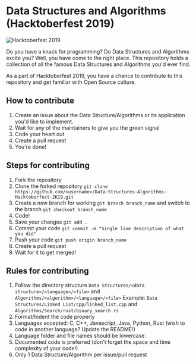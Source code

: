 # Data Structures and Algorithms (Hacktoberfest 2019)

![Hacktoberfest 2019](https://hacktoberfest.digitalocean.com/assets/HF19_social-744d976f227e4aff6866443abcede8c651b309ec9c7c9f7410f5944f8e1299b9.png)

Do you have a knack for programming? Do Data Structures and Algorithms excite you? Well, you have come to the right place. This repository holds a collection of all the famous Data Structures and Algorithms you'd ever find.

As a part of Hacktoberfest 2019, you have a chance to contribute to this repository and get familiar with Open Source culture.

## How to contribute
1. Create an issue about the Data Structure/Algorithms or its application you'd like to implement.
2. Wait for any of the maintainers to give you the green signal
3. Code your heart out
4. Create a pull request
5. You're done!

## Steps for contributing
1. Fork the repository
2. Clone the forked repository ```git clone https://github.com/<username>/Data-Structures-Algorithms-Hacktoberfest-2K19.git```
3. Create a new branch for working ```git branch branch_name``` and switch to the branch ```git checkout branch_name```
4. Code!
5. Save your changes ```git add .```
6. Commit your code ```git commit -m "Single line description of what you did"```
7. Push your code ```git push origin branch_name```
8. Create a pull request
9. Wait for it to get merged!

## Rules for contributing
1. Follow the directory structure 
```Data Structures/<data structure>/<language>/<file>``` and ```Algorithms/<algorithm>/<language>/<file>```
Example: ```Data Structures/Linked List/cpp/linked_list.cpp``` and ```Algorithms/Search/rust/binary_search.rs```
2. Format/Indent the code properly
3. Languages accepted: C, C++, Javascript, Java, Python, Rust (wish to code in another language? Update the README!)
4. Language folder and file names should be lowercase.
5. Documented code is preferred (don't forget the space and time complexity of your code!)
6. Only 1 Data Structure/Algorithm per issue/pull request

